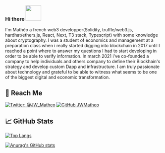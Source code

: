 ### Hi there <img width="50" src="https://media.giphy.com/media/v1.Y2lkPTc5MGI3NjExYmE5Yjg1NmE2NDUwYjlkMGQ1MzgyYmNmODA1YTgwNGU0ZGVmMzNmMiZjdD1z/fVc6G5zbFwxo2YGXIP/giphy.gif">

I'm Mathéo a french web3 developper(Solidity, truffle/web3.js, hardhat/ethers.js, React, Next, T3 stack, Typescript) with some knowledge about cryptography. I was a student of economics and management at a preparation class when i really started digging into blockchain in 2017 until I reached a point where to answer my questions I had to start developing in order to be able to verify information. In march 2021 i've co-founded a company to help individuals and others company to define their Blockhain's strategy and develop custom Dapp and infrastructure. I am truly passionate about technology and grateful to be able to witness what seems to be one of the biggest digital and economic transformation.

## :dart: Reach Me

[![Twitter: @JW_Matheo](https://img.shields.io/twitter/follow/JW_Matheo?style=social)](https://twitter.com/JW_Matheo)
[![GitHub JWMatheo](https://img.shields.io/github/followers/JWMatheo?label=follow%20me&style=social)](https://github.com/JWMatheo)

## &#x1f4c8; GitHub Stats

[![Top Langs](https://github-readme-stats.vercel.app/api/top-langs/?username=JWMatheo&layout=compact&hide=HTML,CSS)](https://github.com/anuraghazra/github-readme-stats)

[![Anurag's GitHub stats](https://github-readme-stats.vercel.app/api?username=JWMatheo&count_private=true&show_icons=true&theme=transparent&text_color=000000&hide=issues)](https://github.com/anuraghazra/github-readme-stats)


<!--
**JWMatheo/JWMatheo** is a ✨ _special_ ✨ repository because its `README.md` (this file) appears on your GitHub profile.

Here are some ideas to get you started:

- 🔭 I’m currently working on ...
- 🌱 I’m currently learning ...
- 👯 I’m looking to collaborate on ...
- 🤔 I’m looking for help with ...
- 💬 Ask me about ...
- 📫 How to reach me: ...
- 😄 Pronouns: ...
- ⚡ Fun fact: ...
-->
